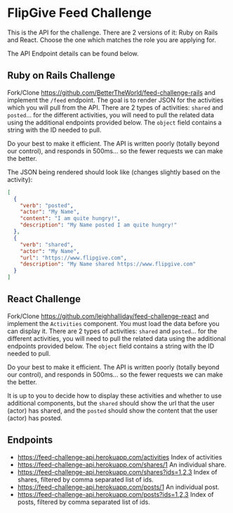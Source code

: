 # FlipGive Feed Challenge

This is the API for the challenge. There are 2 versions of it: Ruby on Rails and React. Choose the one which matches the role you are applying for.

The API Endpoint details can be found below.

## Ruby on Rails Challenge

Fork/Clone https://github.com/BetterTheWorld/feed-challenge-rails and implement the `/feed` endpoint. The goal is to render JSON for the activities which you will pull from the API. There are 2 types of activities: `shared` and `posted`... for the different activities, you will need to pull the related data using the additional endpoints provided below. The `object` field contains a string with the ID needed to pull.

Do your best to make it efficient. The API is written poorly (totally beyond our control), and responds in 500ms... so the fewer requests we can make the better.

The JSON being rendered should look like (changes slightly based on the activity):

```json
[
  {
    "verb": "posted",
    "actor": "My Name",
    "content": "I am quite hungry!",
    "description": "My Name posted I am quite hungry!"
  },
  {
    "verb": "shared",
    "actor": "My Name",
    "url": "https://www.flipgive.com",
    "description": "My Name shared https://www.flipgive.com"
  }
]
```

## React Challenge

Fork/Clone https://github.com/leighhalliday/feed-challenge-react and implement the `Activities` component. You must load the data before you can display it. There are 2 types of activities: `shared` and `posted`... for the different activities, you will need to pull the related data using the additional endpoints provided below. The `object` field contains a string with the ID needed to pull.

Do your best to make it efficient. The API is written poorly (totally beyond our control), and responds in 500ms... so the fewer requests we can make the better.

It is up to you to decide how to display these activities and whether to use additional components, but the `shared` should show the url that the user (actor) has shared, and the `posted` should show the content that the user (actor) has posted.

## Endpoints

* https://feed-challenge-api.herokuapp.com/activities Index of activities
* https://feed-challenge-api.herokuapp.com/shares/1 An individual share.
* https://feed-challenge-api.herokuapp.com/shares?ids=1,2,3 Index of shares, filtered by comma separated list of ids.
* https://feed-challenge-api.herokuapp.com/posts/1 An individual post.
* https://feed-challenge-api.herokuapp.com/posts?ids=1,2,3 Index of posts, filtered by comma separated list of ids.

